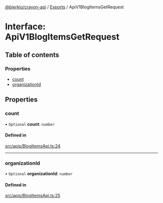 [@bjerkio/crayon-api](../README.md) / [Exports](../modules.md) / ApiV1BlogItemsGetRequest

# Interface: ApiV1BlogItemsGetRequest

## Table of contents

### Properties

- [count](ApiV1BlogItemsGetRequest.md#count)
- [organizationId](ApiV1BlogItemsGetRequest.md#organizationid)

## Properties

### count

• `Optional` **count**: `number`

#### Defined in

[src/apis/BlogItemsApi.ts:24](https://github.com/bjerkio/crayon-api-js/blob/22cd66d/src/apis/BlogItemsApi.ts#L24)

___

### organizationId

• `Optional` **organizationId**: `number`

#### Defined in

[src/apis/BlogItemsApi.ts:25](https://github.com/bjerkio/crayon-api-js/blob/22cd66d/src/apis/BlogItemsApi.ts#L25)
